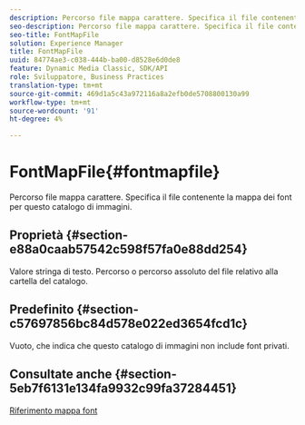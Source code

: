 ```yaml
---
description: Percorso file mappa carattere. Specifica il file contenente la mappa dei font per questo catalogo di immagini.
seo-description: Percorso file mappa carattere. Specifica il file contenente la mappa dei font per questo catalogo di immagini.
seo-title: FontMapFile
solution: Experience Manager
title: FontMapFile
uuid: 84774ae3-c038-444b-ba00-d8528e6d0de8
feature: Dynamic Media Classic, SDK/API
role: Sviluppatore, Business Practices
translation-type: tm+mt
source-git-commit: 469d1a5c43a972116a8a2efb0de5708800130a99
workflow-type: tm+mt
source-wordcount: '91'
ht-degree: 4%

---
```



# FontMapFile{#fontmapfile}

Percorso file mappa carattere. Specifica il file contenente la mappa dei font per questo catalogo di immagini.

## Proprietà {#section-e88a0caab57542c598f57fa0e88dd254}

Valore stringa di testo. Percorso o percorso assoluto del file relativo alla cartella del catalogo.

## Predefinito {#section-c57697856bc84d578e022ed3654fcd1c}

Vuoto, che indica che questo catalogo di immagini non include font privati.

## Consultate anche {#section-5eb7f6131e134fa9932c99fa37284451}

[Riferimento mappa font](../../../../../is-api/image-catalog/image-serving-api-ref/c-image-catalog-reference/c-font-map-reference/c-font-map-reference.md#concept-f81f319d03c646c5a8ef87b3277dd37d)
